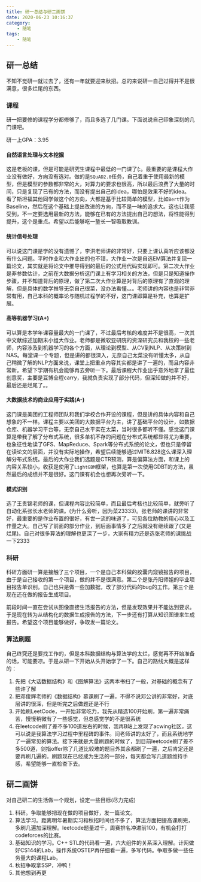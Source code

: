 ```yaml
---
title: 研一总结与研二画饼
date: 2020-06-23 10:16:37
category:
	- 随笔
tags:
	- 随笔
---
```


## 研一总结

不知不觉研一就过去了，还有一年就要迎来秋招。总的来说研一自己过得并不是很满意，很多烂尾的东西。

### 课程

研一把要修的课程学分都修够了，而且多选了几门课。下面说说自己印象深刻的几门课吧。

研一上GPA：3.95

#### 自然语言处理与文本挖掘

这是老板的课，但是可能是研究生课程中最低的一门课了(:。最重要的是课程大作业没有做好，方向没有选对。做的是`SQuAD2.0`任务，自己着重于使用最新的模型，但是模型的参数都非常的大，对算力的要求也很高，所以最后浪费了大量的时间，只是复现了已有的方法，而没有提出自己的idea，哪怕是效果不好的idea。看了斯坦福其他同学做这个的方向，大都是基于比较简单的模型，比如`Bert`作为Baseline，然后在这个基础上提出改进的方向，而不是一味的追求大。这也让我感受到，不一定要选用最新的方法，能够在已有的方法提出自己的想法，将性能得到提升，这个是重点。希望以后能够吃一堑长一智吸取教训。

#### 统计信号处理

可以说这门课是学的没有遗憾了，李洪老师讲的非常好，只要上课认真听应该都没有什么问题。平时作业和大作业出的也不错，大作业一次是自选EM算法并复现一篇论文，其实就是将论文中推导得到的最后的公式用代码实现即可。第二次大作业是非参数估计，之前在大数据分析这门课上有学习相关的方法，但是只是知道操作步骤，并不知道背后的原理，做了第二次大作业算是对背后的原理有了直观的理解，但是具体的数学推导无奈自己很菜，没办法看懂。。。老师讲的内容也是非常非常有用，自己本科的概率论与随机过程学的不好，这门课即算是补充，也算是扩展。

#### 高等机器学习(A+)

可以算是本学年课容量最大的一门课了，不过最后考核的难度并不是很高，一次其中文献综述加期末小组大作业。老师都是微软亚研院的资深研究员和我校的一些老师，内容涉及到机器学习的各个方面，从理论到模型、从CV到NLP、从决策树到NAS。每堂课一个专题，但是讲的都很深入，无奈自己太菜没有听懂太多，从自己稍微了解的NLP方面来说，课堂上把重点内容其实都是讲了一遍的，而且内容非常新。希望下学期有机会能够再去旁听一下。最后课程大作业出乎意外地拿了最佳创意奖，主要是豆博全程carry，我就负责实现了部分代码，但深知做的并不好，最后还是烂尾了。。

#### 大数据技术的商业应用于实践(A-)

这门课是美团的工程师团队和我们学校合作开设的课程，但是讲的具体内容和自己想象的不一样。课程主要以美团的大数据平台为主，讲了基础平台的设计，如数据仓库、机器学习平台等，无奈自己水平实在太菜，当时很多都听不懂。感觉这门课算是带我了解了分布式系统，很多单机不存的问题在分布式系统都显得尤为重要，也象征性地读了GFS、MapReduce、Spark等分布式系统的论文，但也只是停留在读论文的层面，并没有实际地操作，希望后续能够通过MIT6.828这么课深入理解分布式系统。最后的大作业我们选题是CTR预测，算是偏算法方面，和课上的内容关系较小，收获是使用了`LightGBM`框架，也算是第一次使用GDBT的方法，虽然最后的成绩并不是很好。这门课有机会也想再次旁听一下。

#### 模式识别

选了王贵锦老师的课，但课程内容比较简单，而且最后考核也比较简单，就旁听了自动化系张长水老师的课。(为什么旁听，因为菜23333)。张老师的课讲的非常好，最重要的是作业布置的很好，有世一流的味道了，可见各位助教的用心以及工作量之大。自己写了前面的部分作业，到后面事情多了之后就没有继续跟了(又是烂尾)。自己对很多算法的理解也更深了一步，大家有精力还是选张老师的课挑战一下2333

### 科研

科研方面研一算是接触了三个项目，一个是自己本科做的胶囊内窥镜报告的项目，由于是自己接收的第一个项目，做的并不是很满意。第二个是张丹阳师姐的毕业项目报告单识别。自己也只是做一些加数据，改了部分代码的bug的工作。第三个是现在还在做的报告生成项目。

前段时间一直在尝试从图像直接生活报告的方法，但是发现效果并不能达到要求。于是现在转为从结构化的数据生成报告的方法，下一步还有打算从知识图谱来生成报告。希望这个项目能够做好，争取发一篇论文。

### 算法刷题

自己终究还是要找工作的，但是本科数据结构与算法学的太烂，感觉再不开始准备的话，可能要凉。于是从研一下开始从头开始学了一下。自己的路线大概是这样的：

1. 先把《大话数据结构》和《图解算法》这两本书扫了一般，对基础的概念有了些许了解
2. 把邓俊辉老师的《数据结构》慕课刷了一遍，不得不说邓公讲的非常好，对底层讲的很深，但是听完之后做题还是不行
3. 开始刷LeetCode，一开始非常吃力，我先从精选100开始刷，第一遍非常痛苦，慢慢稍微有了一些感觉，但总感觉学的不是很系统
4. 在leetcode刷了差不多100道左右的时候，我再B站上发现了acwing社区，这可以说是我算法学习过程中里程碑的事件。闫老师讲的太好了，而且系统地学了一遍常见的算法。接下来就是大量刷题的时候了，到目前leetcode刷了差不多500道，剑指offer除了几道比较难的题目外其余都刷了一遍，之后肯定还是要再刷几遍的。刷题现在已经成为生活的一部分，每天都会写几道题维持手感，希望能够一直检查下去。

## 研二画饼

对自己研二的生活做一个规划，设定一些目标(尽力完成)

1. 科研。争取能够把现在做的项目做好，发一篇论文。
2. 算法学习。距离明年暑期实习和秋招时间也不多了，算法方面把提高课刷完，多刷几遍加深理解。leetcode题量过千，周赛排名冲进前100，有机会打打codeforces的比赛。
3. 基础知识的学习。C++ STL的代码看一遍，六大组件的关系深入理解。计网做好CS144的Lab，操作系统OSTEP再仔细看一遍，多写代码。争取多做一些任务量大的课程Lab。
4. 秋招争取拿SSP，冲鸭！
5. 其他想到再更